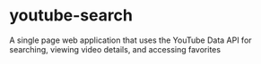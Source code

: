 # youtube-search
A single page web application that uses the YouTube Data API for searching, viewing video details, and accessing favorites

